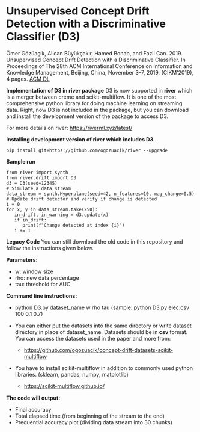 # Unsupervised Concept Drift Detection with a Discriminative Classifier (D3)

Ömer Gözüaçık, Alican Büyükçakır, Hamed Bonab, and Fazli Can. 2019. Unsupervised Concept Drift Detection with a Discriminative Classifier. In Proceedings of The 28th ACM International Conference on Information and Knowledge Management, Beijing, China, November 3–7, 2019, (CIKM’2019), 4 pages. [ACM DL](https://dl.acm.org/citation.cfm?id=3357384.3358144)

**Implementation of D3 in river package**
D3 is now supported in **river** which is a merger between creme and scikit-multiflow. It is one of the most comprehensive python library for doing machine learning on streaming data. Right, now D3 is not included in the package, but you can download and install the development version of the package to access D3.

For more details on river: https://riverml.xyz/latest/

**Installing development version of river which includes D3.**
```
pip install git+https://github.com/ogozuacik/river --upgrade
```

**Sample run**
```
from river import synth
from river.drift import D3
d3 = D3(seed=12345)
# Simulate a data stream
data_stream = synth.Hyperplane(seed=42, n_features=10, mag_change=0.5)
# Update drift detector and verify if change is detected
i = 0
for x, y in data_stream.take(250):
   in_drift, in_warning = d3.update(x)
   if in_drift:
      print(f"Change detected at index {i}")
   i += 1
```


**Legacy Code**
You can still download the old code in this repository and follow the instructions given below.

**Parameters:**
* w: window size
* rho: new data percentage
* tau: threshold for AUC

**Command line instructions:**

* python D3.py dataset_name w rho tau (sample: python D3.py elec.csv 100 0.1 0.7)

* You can either put the datasets into the same directory or write dataset directory in place of dataset_name.
Datasets should be in **csv** format. You can access the datasets used in the paper and more from:
  * https://github.com/ogozuacik/concept-drift-datasets-scikit-multiflow

* You have to install scikit-multiflow in addition to commonly used python libraries. (sklearn, pandas, numpy, matplotlib)
  * https://scikit-multiflow.github.io/

**The code will output:** 
* Final accuracy
* Total elapsed time (from beginning of the stream to the end)
* Prequential accuracy plot (dividing data stream into 30 chunks)

